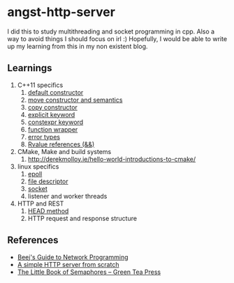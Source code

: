 # angst-http-server

I did this to study multithreading and socket programming in cpp. Also a way to avoid things I should focus on irl :)
Hopefully, I would be able to write up my learning from this in my non existent blog.


## Learnings

1. C++11 specifics
    1. [default constructor](https://en.cppreference.com/w/cpp/language/default_constructor)
    2. [move constructor and semantics](https://en.cppreference.com/w/cpp/language/move_constructor)
    3. [copy constructor](https://en.cppreference.com/w/cpp/language/copy_constructor)
    4. [explicit keyword](https://en.cppreference.com/w/cpp/language/explicit)
    5. [constexpr keyword](https://en.cppreference.com/w/cpp/language/constexpr)
    6. [function wrapper](https://en.cppreference.com/w/cpp/utility/functional/function)
    7. [error types](https://en.cppreference.com/w/cpp/error)
    8. [Rvalue references (&&)](https://www.open-std.org/jtc1/sc22/wg21/docs/papers/2006/n2027.html#Move_Semantics)
2. CMake, Make and build systems 
	1. http://derekmolloy.ie/hello-world-introductions-to-cmake/
3. linux specifics
	1. [epoll](https://jvns.ca/blog/2017/06/03/async-io-on-linux--select--poll--and-epoll/)
	2. [file descriptor](https://bottomupcs.com/ch01s03.html)
	3. [socket](https://man7.org/linux/man-pages/man2/socket.2.html)
	4. listener and worker threads
4. HTTP and REST
	1. [HEAD method](https://developer.mozilla.org/en-US/docs/Web/HTTP/Methods/HEAD)
	2. HTTP request and response structure


## References

- [Beej's Guide to Network Programming](https://beej.us/guide/bgnet/html/#client-server-background)
- [A simple HTTP server from scratch](https://trungams.github.io/2020-08-23-a-simple-http-server-from-scratch/)
- [The Little Book of Semaphores – Green Tea Press](https://greenteapress.com/wp/semaphores/)
